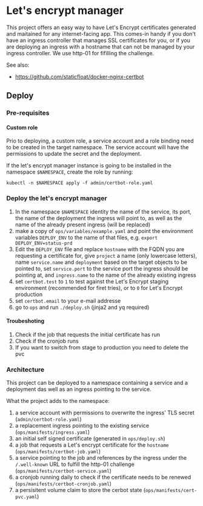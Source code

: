 # Let's encrypt manager

This project offers an easy way to have Let's Encrypt certificates generated and maitained for any internet-facing app. This comes-in handy if you don't have an ingress controller that manages SSL certificates for you, or if you are deploying an ingress with a hostname that can not be managed by your ingress controller.
We use http-01 for fifilling the challenge.

See also:
- https://github.com/staticfloat/docker-nginx-certbot

## Deploy

### Pre-requisites

#### Custom role

Prio to deploying, a custom role, a service account and a role binding need to be created in the target namespace. The service account will have the permissions to update the secret and the deployment.

If the let's encrypt manager instance is going to be installed in the namespace `$NAMESPACE`, create the role by running:

```
kubectl -n $NAMESPACE apply -f admin/certbot-role.yaml

```
### Deploy the let's encrypt manager

1. In the namespace `$NAMESPACE` identity the name of the service, its port, the name of the deployment the ingress will point to, as well as the name of the already present ingress (will be replaced) 
1. make a copy of `ops/variables/example.yaml` and point the environment variables `DEPLOY_ENV` to the name of that files, e.g. `export DEPLOY_ENV=status-prd`
1. Edit the `DEPLOY_ENV` file and replace `hostname` with the FQDN you are requesting a certificate for, give `project` a name (only lowercase letters), name `service.name` and `deployment` based on the target objects to be pointed to, set `service.port` to the service port the ingress should be pointing at, and `ingress.name` to the name of the already existing ingress
1. set `certbot.test` to `1` to test against the Let's Encrypt staging environment (recommended for firet tries), or to `0` for Let's Encrypt production
1. set `certbot.email` to your e-mail addresse
1. go to `ops` and run `./deploy.sh` (jinja2 and yq required)

#### Troubeshoting

1. Check if the job that requests the initial certificate has run
1. Check if the cronjob runs
1. If you want to switch from stage to production you need to delete the pvc 

### Architecture

This project can be deployed to a namespace containing a service and a deployment das well as an ingress pointing to the service.

What the project adds to the namespace:

1. a service account with permissions to overwrite the ingress' TLS secret (`admin/certbot-role.yaml`)
1. a replacement ingress pointing to the existing service (`ops/manifests/ingress.yaml`)
1. an initial self signed certificate (generated in `ops/deploy.sh`)
1. a job that requests a Let's encrypt certificate for the `hostname` (`ops/manifests/certbot-job.yaml`)
1. a service pointing to the job and references by the ingress under the `/.well-known` URL to fulfill the http-01 challenge (`ops/manifests/certbot-service.yaml`) 
1. a cronjob running daily to check if the certificate needs to be renewed (`ops/manifests/certbot-cronjob.yaml`)
1. a persisitent volume claim to store the cerbot state (`ops/manifests/cert-pvc.yaml`)
